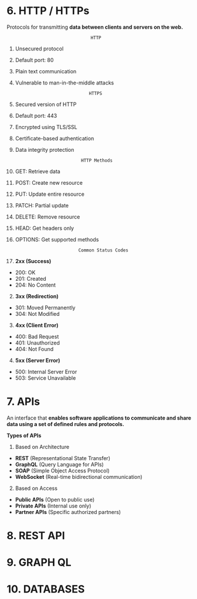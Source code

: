 # 6. HTTP / HTTPs
Protocols for transmitting **data between clients and servers on the web.**

                                    HTTP
1. Unsecured protocol
2. Default port: 80
3. Plain text communication
4. Vulnerable to man-in-the-middle attacks

                                   HTTPS
1. Secured version of HTTP
2. Default port: 443
3. Encrypted using TLS/SSL
4. Certificate-based authentication
5. Data integrity protection

                                HTTP Methods
1. GET: Retrieve data
2. POST: Create new resource
3. PUT: Update entire resource
4. PATCH: Partial update
5. DELETE: Remove resource
6. HEAD: Get headers only
7. OPTIONS: Get supported methods
                            
                               Common Status Codes
1. **2xx (Success)**
- 200: OK
- 201: Created
- 204: No Content

2. **3xx (Redirection)**
- 301: Moved Permanently
- 304: Not Modified

3. **4xx (Client Error)**
- 400: Bad Request
- 401: Unauthorized
- 404: Not Found
 
4. **5xx (Server Error)**
- 500: Internal Server Error
- 503: Service Unavailable

# 7. APIs
An interface that **enables software applications to communicate and share data using a set of defined rules and protocols.**

**Types of APIs**
1. Based on Architecture
- **REST** (Representational State Transfer)
- **GraphQL** (Query Language for APIs)
- **SOAP** (Simple Object Access Protocol)
- **WebSocket** (Real-time bidirectional communication)

2. Based on Access
- **Public APIs** (Open to public use)
- **Private APIs** (Internal use only)
- **Partner APIs** (Specific authorized partners)

# 8. REST API
# 9. GRAPH QL
# 10. DATABASES
